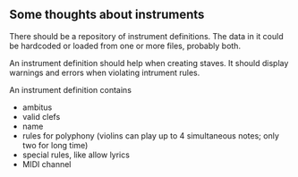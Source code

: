 ## Some thoughts about instruments

There should be a repository of instrument definitions. The data in it could be hardcoded or loaded from one or more files, probably both.

An instrument definition should help when creating staves. It should display warnings and errors when violating intrument rules.

An instrument definition contains

* ambitus
* valid clefs
* name
* rules for polyphony (violins can play up to 4 simultaneous notes; only two for long time)
* special rules, like allow lyrics
* MIDI channel

